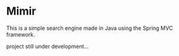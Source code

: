 # Mimir
This is a simple search engine made in Java using the Spring MVC framework.

project still under development...
